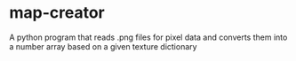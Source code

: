 # map-creator
A python program that reads .png files for pixel data and converts them into a number array based on a given texture dictionary
